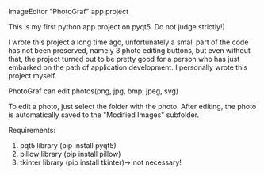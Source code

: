 ImageEditor "PhotoGraf" app project

This is my first python app project on pyqt5.
Do not judge strictly!)

I wrote this project a long time ago, unfortunately a small part of the code has not been preserved, namely 3 photo editing buttons, but even without that, the project turned out to be pretty good for a person who has just embarked on the path of application development. I personally wrote this project myself.

PhotoGraf can edit photos(png, jpg, bmp, jpeg, svg)

To edit a photo, just select the folder with the photo. After editing, the photo is automatically saved to the "Modified Images" subfolder.

Requirements:

1) pqt5 library (pip install pyqt5)
2) pillow library (pip install pillow)
3) tkinter library (pip install tkinter)->!not necessary!
